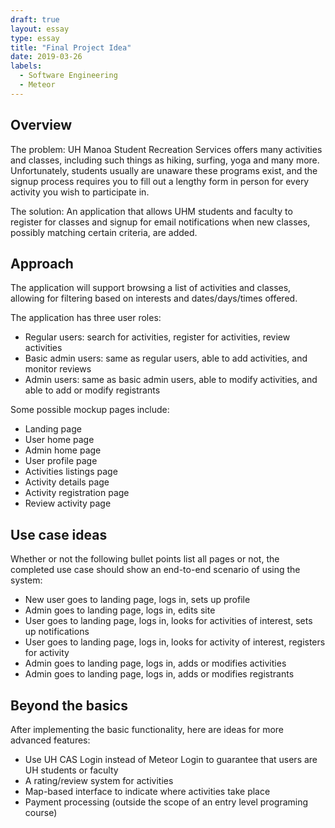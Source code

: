 ```yaml
---
draft: true
layout: essay
type: essay
title: "Final Project Idea"
date: 2019-03-26
labels:
  - Software Engineering
  - Meteor
---
```


## Overview
The problem: UH Manoa Student Recreation Services offers many activities and classes, including such things as hiking, surfing, yoga and many more.  Unfortunately, students usually are unaware these programs exist, and the signup process requires you to fill out a lengthy form in person for every activity you wish to participate in.

The solution: An application that allows UHM students and faculty to register for classes and signup for email notifications when new classes, possibly matching certain criteria, are added.

## Approach
The application will support browsing a list of activities and classes, allowing for filtering based on interests and dates/days/times offered.

The application has three user roles:
<ul>
  <li>Regular users: search for activities, register for activities, review activities</li>
  <li>Basic admin users: same as regular users, able to add activities, and monitor reviews</li>
  <li>Admin users: same as basic admin users, able to modify activities, and able to add or modify registrants</li>
</ul>

Some possible mockup pages include:
<ul>
  <li>Landing page</li>
  <li>User home page</li>
  <li>Admin home page</li>
  <li>User profile page</li>
  <li>Activities listings page</li>
  <li>Activity details page</li>
  <li>Activity registration page</li>
  <li>Review activity page</li>
</ul>

## Use case ideas
Whether or not the following bullet points list all pages or not, the completed use case should show an end-to-end scenario of using the system:
<ul>
  <li>New user goes to landing page, logs in, sets up profile</li>
  <li>Admin goes to landing page, logs in, edits site</li>
  <li>User goes to landing page, logs in, looks for activities of interest, sets up notifications</li>
  <li>User goes to landing page, logs in, looks for activity of interest, registers for activity</li>
  <li>Admin goes to landing page, logs in, adds or modifies activities</li>
  <li>Admin goes to landing page, logs in, adds or modifies registrants</li>
</ul>

## Beyond the basics
After implementing the basic functionality, here are ideas for more advanced features:
<ul>
  <li>Use UH CAS Login instead of Meteor Login to guarantee that users are UH students or faculty</li>
  <li>A rating/review system for activities</li>
  <li>Map-based interface to indicate where activities take place</li>
  <li>Payment processing (outside the scope of an entry level programing course)</li>
</ul>
